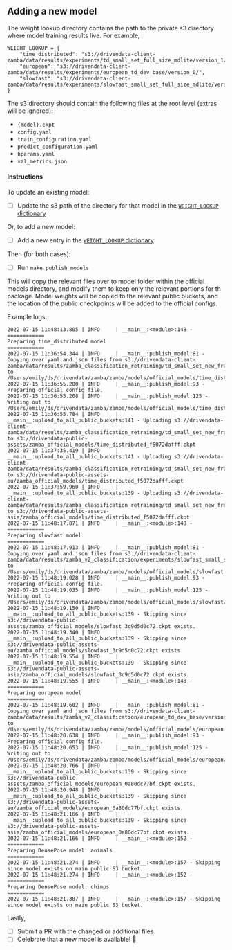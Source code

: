 ## Adding a new model

The weight lookup directory contains the path to the private s3 directory where model training results live. For example,
```
WEIGHT_LOOKUP = {
    "time_distributed": "s3://drivendata-client-zamba/data/results/experiments/td_small_set_full_size_mdlite/version_1/",
    "european": "s3://drivendata-client-zamba/data/results/experiments/european_td_dev_base/version_0/",
    "slowfast": "s3://drivendata-client-zamba/data/results/experiments/slowfast_small_set_full_size_mdlite/version_2/",
}
```

The s3 directory should contain the following files at the root level (extras will be ignored):
- `{model}.ckpt`
- `config.yaml`
- `train_configuration.yaml`
- `predict_configuration.yaml`
- `hparams.yaml`
- `val_metrics.json`

#### Instructions

To update an existing model:
- [ ] Update the s3 path of the directory for that model in the [`WEIGHT_LOOKUP` dictionary](https://github.com/drivendataorg/zamba/blob/master/zamba/models/config.py)

Or, to add a new model:
- [ ] Add a new entry in the [`WEIGHT_LOOKUP` dictionary](https://github.com/drivendataorg/zamba/blob/master/zamba/models/config.py)

Then (for both cases):
- [ ] Run `make publish_models`

This will copy the relevant files over to model folder within the official models directory, and modify them to keep only the relevant portions for th package. Model weights will be copied to the relevant public buckets, and the location of the public checkpoints will be added to the official configs.

Example logs:
```
2022-07-15 11:48:13.805 | INFO     | __main__:<module>:148 -
============
Preparing time_distributed model
============
2022-07-15 11:36:54.344 | INFO     | __main__:publish_model:81 - Copying over yaml and json files from s3://drivendata-client-zamba/data/results/zamba_classification_retraining/td_small_set_new_frame_selection/version_1 to /Users/emily/ds/drivendata/zamba/zamba/models/official_models/time_distributed.
2022-07-15 11:36:55.200 | INFO     | __main__:publish_model:93 - Preparing official config file.
2022-07-15 11:36:55.208 | INFO     | __main__:publish_model:125 - Writing out to /Users/emily/ds/drivendata/zamba/zamba/models/official_models/time_distributed/config.yaml
2022-07-15 11:36:55.784 | INFO     | __main__:upload_to_all_public_buckets:141 - Uploading s3://drivendata-client-zamba/data/results/zamba_classification_retraining/td_small_set_new_frame_selection/version_1/time_distributed.ckpt to s3://drivendata-public-assets/zamba_official_models/time_distributed_f5072dafff.ckpt
2022-07-15 11:37:35.419 | INFO     | __main__:upload_to_all_public_buckets:141 - Uploading s3://drivendata-client-zamba/data/results/zamba_classification_retraining/td_small_set_new_frame_selection/version_1/time_distributed.ckpt to s3://drivendata-public-assets-eu/zamba_official_models/time_distributed_f5072dafff.ckpt
2022-07-15 11:37:59.960 | INFO     | __main__:upload_to_all_public_buckets:139 - Uploading s3://drivendata-client-zamba/data/results/zamba_classification_retraining/td_small_set_new_frame_selection/version_1/time_distributed.ckpt to s3://drivendata-public-assets-asia/zamba_official_models/time_distributed_f5072dafff.ckpt
2022-07-15 11:48:17.871 | INFO     | __main__:<module>:148 -
============
Preparing slowfast model
============
2022-07-15 11:48:17.913 | INFO     | __main__:publish_model:81 - Copying over yaml and json files from s3://drivendata-client-zamba/data/results/zamba_v2_classification/experiments/slowfast_small_set_full_size_mdlite/version_2 to /Users/emily/ds/drivendata/zamba/zamba/models/official_models/slowfast.
2022-07-15 11:48:19.028 | INFO     | __main__:publish_model:93 - Preparing official config file.
2022-07-15 11:48:19.035 | INFO     | __main__:publish_model:125 - Writing out to /Users/emily/ds/drivendata/zamba/zamba/models/official_models/slowfast/config.yaml
2022-07-15 11:48:19.150 | INFO     | __main__:upload_to_all_public_buckets:139 - Skipping since s3://drivendata-public-assets/zamba_official_models/slowfast_3c9d5d0c72.ckpt exists.
2022-07-15 11:48:19.340 | INFO     | __main__:upload_to_all_public_buckets:139 - Skipping since s3://drivendata-public-assets-eu/zamba_official_models/slowfast_3c9d5d0c72.ckpt exists.
2022-07-15 11:48:19.554 | INFO     | __main__:upload_to_all_public_buckets:139 - Skipping since s3://drivendata-public-assets-asia/zamba_official_models/slowfast_3c9d5d0c72.ckpt exists.
2022-07-15 11:48:19.555 | INFO     | __main__:<module>:148 -
============
Preparing european model
============
2022-07-15 11:48:19.602 | INFO     | __main__:publish_model:81 - Copying over yaml and json files from s3://drivendata-client-zamba/data/results/zamba_v2_classification/european_td_dev_base/version_0 to /Users/emily/ds/drivendata/zamba/zamba/models/official_models/european.
2022-07-15 11:48:20.638 | INFO     | __main__:publish_model:93 - Preparing official config file.
2022-07-15 11:48:20.653 | INFO     | __main__:publish_model:125 - Writing out to /Users/emily/ds/drivendata/zamba/zamba/models/official_models/european/config.yaml
2022-07-15 11:48:20.766 | INFO     | __main__:upload_to_all_public_buckets:139 - Skipping since s3://drivendata-public-assets/zamba_official_models/european_0a80dc77bf.ckpt exists.
2022-07-15 11:48:20.948 | INFO     | __main__:upload_to_all_public_buckets:139 - Skipping since s3://drivendata-public-assets-eu/zamba_official_models/european_0a80dc77bf.ckpt exists.
2022-07-15 11:48:21.166 | INFO     | __main__:upload_to_all_public_buckets:139 - Skipping since s3://drivendata-public-assets-asia/zamba_official_models/european_0a80dc77bf.ckpt exists.
2022-07-15 11:48:21.166 | INFO     | __main__:<module>:152 -
============
Preparing DensePose model: animals
============
2022-07-15 11:48:21.274 | INFO     | __main__:<module>:157 - Skipping since model exists on main public S3 bucket.
2022-07-15 11:48:21.274 | INFO     | __main__:<module>:152 -
============
Preparing DensePose model: chimps
============
2022-07-15 11:48:21.387 | INFO     | __main__:<module>:157 - Skipping since model exists on main public S3 bucket.
```

Lastly,
- [ ] Submit a PR with the changed or additional files
- [ ] Celebrate that a new model is available! :tada: